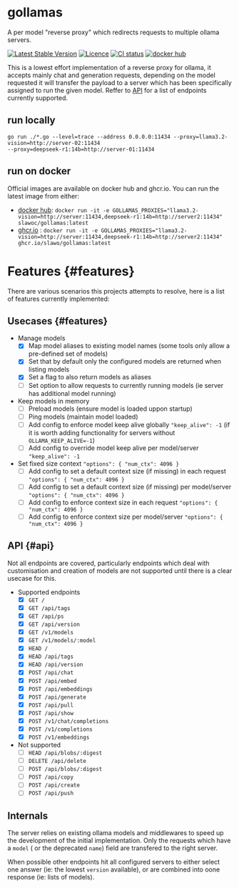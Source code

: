 # gollamas
A per model "reverse proxy" which redirects requests to multiple ollama servers.

[![Latest Stable Version](https://flat.badgen.net/github/release/slawo/gollamas/stable)](https://github.com/slawo/gollamas/releases/latest)
[![Licence](https://flat.badgen.net/github/license/slawo/gollamas)](https://github.com/slawo/gollamas/blob/main/LICENSE)
[![CI status](https://flat.badgen.net/github/checks/slawo/gollamas)](https://github.com/slawo/gollamas/actions)
[![docker hub](https://flat.badgen.net/docker/pulls/slawoc/gollamas)](https://hub.docker.com/r/slawoc/gollamas)

This is a lowest effort implementation of a reverse proxy for ollama, it accepts mainly chat and generation requests, depending on the model requested it will transfer the payload to a server which has been specifically assigned to run the given model. Reffer to [API](#api) for a list of endpoints currently supported.

## run locally

````
go run ./*.go --level=trace --address 0.0.0.0:11434 --proxy=llama3.2-vision=http://server-02:11434 
--proxy=deepseek-r1:14b=http://server-01:11434
````

## run on docker
Official images are available on docker hub and ghcr.io. You can run the latest image from either: 

  - [docker hub](https://hub.docker.com/repository/docker/slawoc/gollamas): `docker run -it -e GOLLAMAS_PROXIES="llama3.2-vision=http://server:11434,deepseek-r1:14b=http://server2:11434" slawoc/gollamas:latest`
  - [ghcr.io](https://github.com/slawo/gollamas/pkgs/container/gollamas) : `docker run -it -e GOLLAMAS_PROXIES="llama3.2-vision=http://server:11434,deepseek-r1:14b=http://server2:11434" ghcr.io/slawo/gollamas:latest`

# Features {#features}
There are various scenarios this projects attempts to resolve, here is a list of features currently implemented:

## Usecases {#features}

  - Manage models
    - [x] Map model aliases to existing model names (some tools only allow a pre-defined set of models)
    - [x] Set that by default only the configured models are returned when listing models
    - [x] Set a flag to also return models as aliases
    - [ ] Set option to allow requests to currently running models (ie server has additional model running)
  - Keep models in memory
    - [ ] Preload models (ensure model is loaded uppon startup)
    - [ ] Ping models (maintain model loaded)
    - [ ] Add config to enforce model keep alive globally `"keep_alive": -1` (if it is worth adding functionality for servers without `OLLAMA_KEEP_ALIVE=-1`)
    - [ ] Add config to override model keep alive per model/server `"keep_alive": -1`
  - Set fixed size context `"options": { "num_ctx": 4096 }`
    - [ ] Add config to set a default context size (if missing) in each request `"options": { "num_ctx": 4096 }`
    - [ ] Add config to set a default context size (if missing) per model/server `"options": { "num_ctx": 4096 }`
    - [ ] Add config to enforce context size in each request `"options": { "num_ctx": 4096 }`
    - [ ] Add config to enforce context size per model/server `"options": { "num_ctx": 4096 }`

## API {#api}
Not all endpoints are covered, particularly endpoints which deal with customisation and creation of models are not supported until there is a clear usecase for this.

  - Supported endpoints
	- [x] `GET /`
	- [x] `GET /api/tags`
	- [x] `GET /api/ps`
	- [x] `GET /api/version`
	- [x] `GET /v1/models`
	- [x] `GET /v1/models/:model`
	- [x] `HEAD /`
	- [x] `HEAD /api/tags`
	- [x] `HEAD /api/version`
	- [x] `POST /api/chat`
	- [x] `POST /api/embed`
	- [x] `POST /api/embeddings`
	- [x] `POST /api/generate`
	- [x] `POST /api/pull`
	- [x] `POST /api/show`
	- [x] `POST /v1/chat/completions`
	- [x] `POST /v1/completions`
	- [x] `POST /v1/embeddings`

  - Not supported
	- [ ] `HEAD /api/blobs/:digest`
	- [ ] `DELETE /api/delete`
	- [ ] `POST /api/blobs/:digest`
	- [ ] `POST /api/copy`
	- [ ] `POST /api/create`
	- [ ] `POST /api/push`

## Internals
The server relies on existing ollama models and middlewares to speed up the development of the initial implementation.
Only the requests which have a `model` ( or the deprecated `name`) field are transfered to the right server.

When possible other endpoints hit all configured servers to either select one answer (ie: the lowest `version` available), or are combined into oone response (ie: lists of models).
